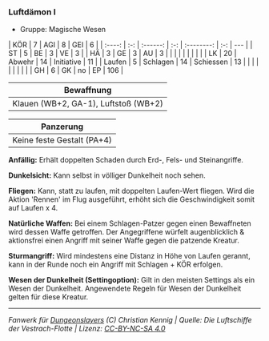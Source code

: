 ### Luftdämon I

- Gruppe: Magische Wesen

|  KÖR   |  7  |   AGI    |  8  |    GEI     |  6  |
| :----: | :-: | :------: | :-: | :--------: | :-: | --- |
|   ST   |  5  |    BE    |  3  |     VE     |  3  |
|   HÄ   |  3  |    GE    |  3  |     AU     |  3  |
|        |     |          |     |            |     |     |
|   LK   | 20  |  Abwehr  | 14  | Initiative | 11  |
| Laufen |  5  | Schlagen | 14  | Schiessen  | 13  |
|        |     |          |     |            |     |     |
|   GH   |  6  |    GK    | no  |     EP     | 106 |

|              Bewaffnung              |
| :----------------------------------: |
| Klauen (WB+2, GA-1), Luftstoß (WB+2) |

|         Panzerung          |
| :------------------------: |
| Keine feste Gestalt (PA+4) |

**Anfällig:** Erhält doppelten Schaden durch Erd-, Fels- und Steinangriffe.

**Dunkelsicht:** Kann selbst in völliger Dunkelheit noch sehen.

**Fliegen:** Kann, statt zu laufen, mit doppelten Laufen-Wert fliegen. Wird die Aktion 'Rennen' im Flug ausgeführt, erhöht sich die Geschwindigkeit somit auf Laufen x 4.

**Natürliche Waffen:** Bei einem Schlagen-Patzer gegen einen Bewaffneten wird dessen Waffe getroffen. Der Angegriffene würfelt augenblicklich & aktionsfrei einen Angriff mit seiner Waffe gegen die patzende Kreatur.

**Sturmangriff:** Wird mindestens eine Distanz in Höhe von Laufen gerannt, kann in der Runde noch ein Angriff mit Schlagen + KÖR erfolgen.

**Wesen der Dunkelheit (Settingoption):** Gilt in den meisten Settings als ein Wesen der Dunkelheit. Angewendete Regeln für Wesen der Dunkelheit gelten für diese Kreatur.

---

_Fanwerk für [Dungeonslayers](https://www.dungeonslayers.net/) (C) Christian Kennig | Quelle: Die Luftschiffe der Vestrach-Flotte | Lizenz: [CC-BY-NC-SA 4.0](https://creativecommons.org/licenses/by-nc-sa/4.0/deed.de)_

